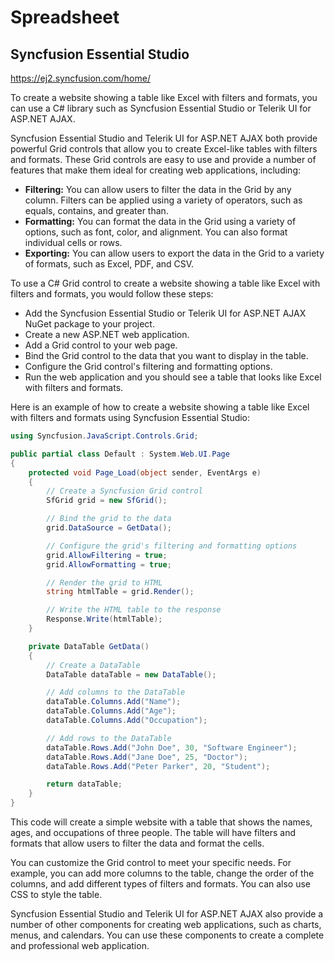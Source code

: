# Spreadsheet

## Syncfusion Essential Studio
https://ej2.syncfusion.com/home/

To create a website showing a table like Excel with filters and formats, you can use a C# library such as Syncfusion Essential Studio or Telerik UI for ASP.NET AJAX.

Syncfusion Essential Studio and Telerik UI for ASP.NET AJAX both provide powerful Grid controls that allow you to create Excel-like tables with filters and formats. 
These Grid controls are easy to use and provide a number of features that make them ideal for creating web applications, including:
- **Filtering:** You can allow users to filter the data in the Grid by any column. Filters can be applied using a variety of operators, such as equals, contains, and greater than.
- **Formatting:** You can format the data in the Grid using a variety of options, such as font, color, and alignment. You can also format individual cells or rows.
- **Exporting:** You can allow users to export the data in the Grid to a variety of formats, such as Excel, PDF, and CSV.

To use a C# Grid control to create a website showing a table like Excel with filters and formats, you would follow these steps:
- Add the Syncfusion Essential Studio or Telerik UI for ASP.NET AJAX NuGet package to your project.
- Create a new ASP.NET web application.
- Add a Grid control to your web page.
- Bind the Grid control to the data that you want to display in the table.
- Configure the Grid control's filtering and formatting options.
- Run the web application and you should see a table that looks like Excel with filters and formats.

Here is an example of how to create a website showing a table like Excel with filters and formats using Syncfusion Essential Studio:
```c#
using Syncfusion.JavaScript.Controls.Grid;

public partial class Default : System.Web.UI.Page
{
    protected void Page_Load(object sender, EventArgs e)
    {
        // Create a Syncfusion Grid control
        SfGrid grid = new SfGrid();

        // Bind the grid to the data
        grid.DataSource = GetData();

        // Configure the grid's filtering and formatting options
        grid.AllowFiltering = true;
        grid.AllowFormatting = true;

        // Render the grid to HTML
        string htmlTable = grid.Render();

        // Write the HTML table to the response
        Response.Write(htmlTable);
    }

    private DataTable GetData()
    {
        // Create a DataTable
        DataTable dataTable = new DataTable();

        // Add columns to the DataTable
        dataTable.Columns.Add("Name");
        dataTable.Columns.Add("Age");
        dataTable.Columns.Add("Occupation");

        // Add rows to the DataTable
        dataTable.Rows.Add("John Doe", 30, "Software Engineer");
        dataTable.Rows.Add("Jane Doe", 25, "Doctor");
        dataTable.Rows.Add("Peter Parker", 20, "Student");

        return dataTable;
    }
}
```

This code will create a simple website with a table that shows the names, ages, and occupations of three people. 
The table will have filters and formats that allow users to filter the data and format the cells.

You can customize the Grid control to meet your specific needs. For example, you can add more columns to the table, change the order of the columns, 
and add different types of filters and formats. You can also use CSS to style the table.

Syncfusion Essential Studio and Telerik UI for ASP.NET AJAX also provide a number of other components for creating web applications, 
such as charts, menus, and calendars. You can use these components to create a complete and professional web application.
